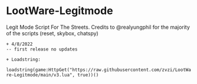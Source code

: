 # LootWare-Legitmode
Legit Mode Script For The Streets.
Credits to @realyungphil for the majority of the scripts (reset, skybox, chatspy)

```
+ 4/8/2022
-- first release no updates
```
```
+ Loadstring:
```
`loadstring(game:HttpGet("https://raw.githubusercontent.com/zvzi/LootWare-Legitmode/main/v3.lua", true))()`
